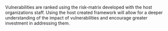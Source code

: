 Vulnerabilities are ranked using the risk-matrix developed with the host organizations staff. Using the host created framework will allow for a deeper understanding of the impact of vulnerabilities and encourage greater investment in addressing them.

